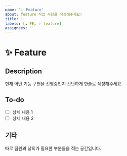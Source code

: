 ```yaml
---
name: '✨ Feature'
about: feature 작업 사항을 작성해주세요!
title: ''
labels: [☁️ FE, ✨ feature]
assignees: ''
---
```


# ✨ Feature

## Description

현재 어떤 기능 구현을 진행중인지 간단하게 한줄로 작성해주세요.

## To-do

- [ ] 상세 내용 1
- [ ] 상세 내용 2

## 기타

따로 팀원과 상의가 필요한 부분들을 적는 공간입니다.
